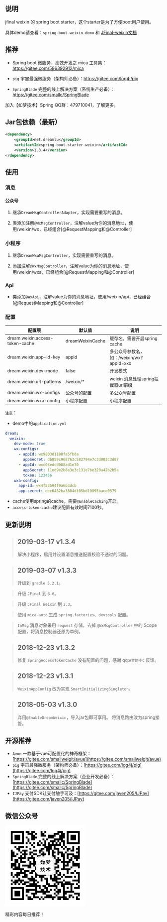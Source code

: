 ## 说明
jfinal weixin 的 spring boot starter，这个starter是为了方便boot用户使用。

具体demo请查看：`spring-boot-weixin-demo` 和 [JFinal-weixin文档](https://gitee.com/jfinal/jfinal-weixin/wikis/pages?title=Home)

## 推荐
- Spring boot 微服务，高效开发之 mica 工具集：https://gitee.com/596392912/mica

- `pig` 宇宙最强微服务（架构师必备）：https://gitee.com/log4j/pig

- `SpringBlade` 完整的线上解决方案（系统生产必备）：https://gitee.com/smallc/SpringBlade

加入【如梦技术】Spring QQ群：479710041，了解更多。

## Jar包依赖（最新）
```xml
<dependency>
    <groupId>net.dreamlu</groupId>
    <artifactId>spring-boot-starter-weixin</artifactId>
    <version>1.3.4</version>
</dependency>
```

## 使用
### 消息
#### 公众号
1. 继承`DreamMsgControllerAdapter`，实现需要重写的消息。

2. 类添加注解`@WxMsgController`，注解value为你的消息地址，使用/weixin/wx，已经组合[@RequestMapping和@Controller]

### 小程序
1. 继承`DreamWxaMsgController`，实现需要重写的消息。

2. 添加注解`@WxMsgController`，注解value为你的消息地址，使用/weixin/wxa，已经组合[@RequestMapping和@Controller]

### Api
- 类添加`@WxApi`，注解value为你的消息地址，使用/weixin/api，已经组合[@RequestMapping和@Controller]

### 配置
| 配置项 | 默认值 | 说明 |
| ----- | ------ | ------ |
| dream.weixin.access-token-cache | dreamWeixinCache | 缓存名，需要开启spring cache |
| dream.weixin.app-id-key | appId | 多公众号参数名，如：/weixin/wx?appId=xxx |
| dream.weixin.dev-mode | false | 开发模式 |
| dream.weixin.url-patterns | /weixin/* | weixin 消息处理spring拦截器url前缀 |
| dream.weixin.wx-configs | 公众号的配置 | 多公众号配置 |
| dream.weixin.wxa-config | 小程序配置 | 小程序配置 |

`注意`：
- demo中的`application.yml`
```yml
dream:
  weixin:
    dev-mode: true
    wx-configs:
      - appId: wx9803d1188fa5fbda
        appSecret: db859c968763c582794e7c3d003c3d87
      - appId: wxc03edcd008ad1e70
        appSecret: 11ed9e2b8e3e3c131e7be320a42b2b5a
        token: 123456
    wxa-config:
      app-id: wx4f53594f9a6b3dcb
      app-secret: eec6482ba3804df05bd10895bace0579
```

- cache使用spring的cache，需要`@EnableCaching`开启。
- `access-token-cache`建议配置有效时间7100秒。

## 更新说明
>## 2019-03-17 v1.3.4
> 解决小程序，启用并设置消息推送配置校验不通过的问题。

>## 2019-03-07 v1.3.3
> 升级到 `gradle 5.2.1`。

> 升级 `JFinal` 到 `3.6`。

> 升级 `JFinal Weixin` 到 `2.3`。

> 使用 `mica-auto` 生成 `spring.factories`、`devtools` 配置。

> `InMsg` 消息对象采用 `request` 存储，去掉 `@WxMsgController` 中的 Scope 配置，将消息控制器还原为单例。

>## 2018-12-23 v1.3.2
> 修复 `SpringAccessTokenCache` 没有配置的问题，感谢 qq:`A梦的小C` 反馈。

>## 2018-12-23 v1.3.1
> `WeixinAppConfig` 改为实现 `SmartInitializingSingleton`。

>## 2018-05-03 v1.3.0
> 弃用`@EnableDreamWeixin`，导入jar包即可享用。
> 将消息路由改为spring接管。

## 开源推荐
- `Avue` 一款基于vue可配置化的神奇框架：[https://gitee.com/smallweigit/avue](https://gitee.com/smallweigit/avue)
- `pig` 宇宙最强微服务（架构师必备）：[https://gitee.com/log4j/pig](https://gitee.com/log4j/pig)
- `SpringBlade` 完整的线上解决方案（企业开发必备）：[https://gitee.com/smallc/SpringBlade](https://gitee.com/smallc/SpringBlade)
- `IJPay` 支付SDK让支付触手可及：[https://gitee.com/javen205/IJPay](https://gitee.com/javen205/IJPay)

## 微信公众号

![如梦技术](docs/dreamlu-weixin.jpg)

精彩内容每日推荐！
